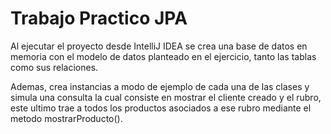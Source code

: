 # Trabajo Practico JPA

Al ejecutar el proyecto desde IntelliJ IDEA se crea una base de datos en memoria con el modelo de datos planteado en el ejercicio, tanto las tablas como sus relaciones.

Ademas, crea instancias a modo de ejemplo de cada una de las clases y simula una consulta la cual consiste en mostrar el cliente creado y el rubro, este ultimo trae a todos los productos asociados a ese rubro mediante el metodo mostrarProducto().
